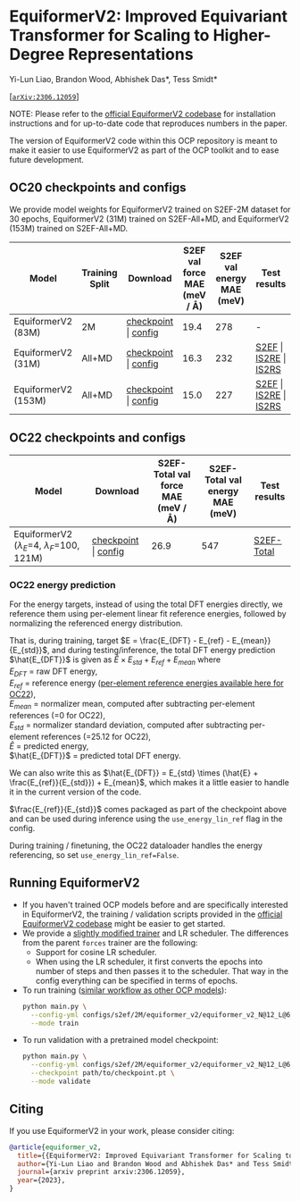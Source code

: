# EquiformerV2: Improved Equivariant Transformer for Scaling to Higher-Degree Representations

Yi-Lun Liao, Brandon Wood, Abhishek Das*, Tess Smidt*

[[`arXiv:2306.12059`](https://arxiv.org/abs/2306.12059)]

NOTE: Please refer to the [official EquiformerV2 codebase](https://github.com/atomicarchitects/equiformer_v2)
for installation instructions and for up-to-date code that reproduces numbers in
the paper.

The version of EquiformerV2 code within this OCP repository is meant to make it
easier to use EquiformerV2 as part of the OCP toolkit and to ease future
development.

## OC20 checkpoints and configs

We provide model weights for EquiformerV2 trained on S2EF-2M dataset for 30 epochs,
EquiformerV2 (31M) trained on S2EF-All+MD, and EquiformerV2 (153M) trained on S2EF-All+MD.

| Model | Training Split | Download	| S2EF val force MAE (meV / Å) | S2EF val energy MAE (meV) | Test results |
| ----- | -------------- | --------	| ---------------------------- | ------------------------- | ------------ |
|EquiformerV2 (83M)	|2M	|[checkpoint](https://dl.fbaipublicfiles.com/opencatalystproject/models/2023_06/oc20/s2ef/eq2_83M_2M.pt) \| [config](https://github.com/Open-Catalyst-Project/ocp/blob/main/configs/s2ef/2M/equiformer_v2/equiformer_v2_N@12_L@6_M@2.yml)	|19.4 | 278 | - |
|EquiformerV2 (31M)|All+MD |[checkpoint](https://dl.fbaipublicfiles.com/opencatalystproject/models/2023_06/oc20/s2ef/eq2_31M_ec4_allmd.pt) \| [config](https://github.com/Open-Catalyst-Project/ocp/blob/main/configs/s2ef/all/equiformer_v2/equiformer_v2_N@8_L@4_M@2_31M.yml) |16.3 | 232 | [S2EF](https://evalai.s3.amazonaws.com/media/submission_files/submission_289655/7208829e-f32b-4b61-aab3-a1c26b3e67da.json) \| [IS2RE](https://evalai.s3.amazonaws.com/media/submission_files/submission_289660/4b4da09a-9d67-4e83-9a3a-8e9c0e4b763f.json) \| [IS2RS](https://evalai.s3.amazonaws.com/media/submission_files/submission_289662/d38ac10a-e692-4354-a8c1-5af169f35640.json) |
|EquiformerV2 (153M) |All+MD | [checkpoint](https://dl.fbaipublicfiles.com/opencatalystproject/models/2023_06/oc20/s2ef/eq2_153M_ec4_allmd.pt) \| [config](https://github.com/Open-Catalyst-Project/ocp/blob/main/configs/s2ef/all/equiformer_v2/equiformer_v2_N@20_L@6_M@3_153M.yml) |15.0 | 227 | [S2EF](https://evalai.s3.amazonaws.com/media/submission_files/submission_277316/064d8657-4901-4c8b-89d2-5b13a171188d.json) \| [IS2RE](https://evalai.s3.amazonaws.com/media/submission_files/submission_277553/61652a78-539b-457d-927d-43a1f756d3a5.json) \| [IS2RS](https://evalai.s3.amazonaws.com/media/submission_files/submission_277562/c573bba6-156e-48c6-8a4e-e1293e1ce99b.json) |

## OC22 checkpoints and configs

| Model | Download	| S2EF-Total val force MAE (meV / Å) | S2EF-Total val energy MAE (meV) | Test results |
| ----- | --------	| ---------------------------- | ------------------------- | ------------ |
|EquiformerV2 ($\lambda_E$=4, $\lambda_F$=100, 121M)  |[checkpoint](https://dl.fbaipublicfiles.com/opencatalystproject/models/2023_10/oc22/s2ef/eq2_121M_e4_f100_oc22_s2ef.pt) \| [config](https://github.com/Open-Catalyst-Project/ocp/blob/main/configs/oc22/s2ef/equiformer_v2/equiformer_v2_N@18_L@6_M@2_e4_f100_121M.yml) |26.9  |547  |[S2EF-Total](https://evalai.s3.amazonaws.com/media/submission_files/submission_309299/fbcc2a91-b21a-4bcd-a0a1-757fff48a5ea.json) |

### OC22 energy prediction

For the energy targets, instead of using the total DFT energies directly, we
reference them using per-element linear fit reference energies, followed by
normalizing the referenced energy distribution.

That is, during training, target $E = \frac{E_{DFT} - E_{ref} - E_{mean}}{E_{std}}$, and during testing/inference, the total DFT energy prediction $\hat{E_{DFT}}$ is given as $\hat{E} \times E_{std} + E_{ref} + E_{mean}$ where  
$E_{DFT}$ = raw DFT energy,  
$E_{ref}$ = reference energy ([per-element reference energies available here for OC22](https://github.com/Open-Catalyst-Project/ocp/blob/main/configs/oc22/linref/oc22_linfit_coeffs.npz)),  
$E_{mean}$ = normalizer mean, computed after subtracting per-element references (=0 for OC22),  
$E_{std}$ = normalizer standard deviation, computed after subtracting per-element references (=25.12 for OC22),  
$\hat{E}$ = predicted energy,  
$\hat{E_{DFT}}$ = predicted total DFT energy.  

We can also write this as
$\hat{E_{DFT}} = E_{std} \times (\hat{E} + \frac{E_{ref}}{E_{std}}) + E_{mean}$,
which makes it a little easier to handle it in the current version of the code.

$\frac{E_{ref}}{E_{std}}$ comes packaged as part of the checkpoint above and
can be used during inference using the `use_energy_lin_ref` flag in the config.

During training / finetuning, the OC22 dataloader handles the energy referencing,
so set `use_energy_lin_ref=False`.

## Running EquiformerV2

* If you haven't trained OCP models before and are specifically interested in EquiformerV2,
the training / validation scripts provided in the [official EquiformerV2 codebase](https://github.com/atomicarchitects/equiformer_v2/tree/main)
might be easier to get started.
* We provide a [slightly modified trainer](https://github.com/Open-Catalyst-Project/ocp/blob/main/ocpmodels/models/equiformer_v2/trainers/forces_trainer.py) and LR scheduler. The differences
from the parent `forces` trainer are the following:
    - Support for cosine LR scheduler.
    - When using the LR scheduler, it first converts the epochs into number of
      steps and then passes it to the scheduler. That way in the config
      everything can be specified in terms of epochs.
* To run training ([similar workflow as other OCP models](https://github.com/Open-Catalyst-Project/ocp/blob/main/TRAIN.md#structure-to-energy-and-forces-s2ef)):
  ```bash
  python main.py \
    --config-yml configs/s2ef/2M/equiformer_v2/equiformer_v2_N@12_L@6_M@2.yml \
    --mode train
  ```
* To run validation with a pretrained model checkpoint:
  ```bash
  python main.py \
    --config-yml configs/s2ef/2M/equiformer_v2/equiformer_v2_N@12_L@6_M@2.yml \
    --checkpoint path/to/checkpoint.pt \
    --mode validate
  ```

## Citing

If you use EquiformerV2 in your work, please consider citing:

```bibtex
@article{equiformer_v2,
  title={{EquiformerV2: Improved Equivariant Transformer for Scaling to Higher-Degree Representations}},
  author={Yi-Lun Liao and Brandon Wood and Abhishek Das* and Tess Smidt*},
  journal={arxiv preprint arxiv:2306.12059},
  year={2023},
}
```
